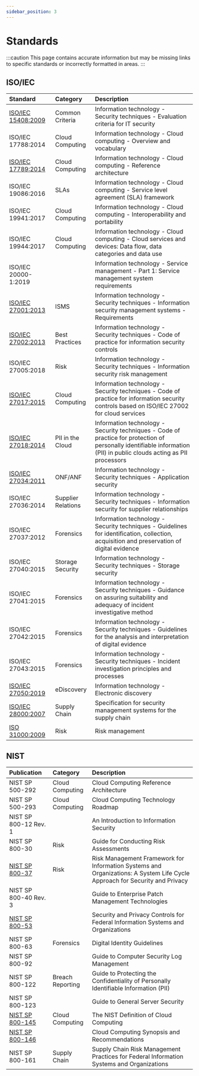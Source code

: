 ```yaml
---
sidebar_position: 3
---
```


# Standards

:::caution
This page contains accurate information but may be missing links to specific standards or incorrectly formatted in areas.
:::

## ISO/IEC

| Standard | Category | Description |
| :--- | :--- | :--- |
| [ISO/IEC 15408:2009](../standards/auditing-and-assurance/iso-iec-15408-2009.md) | Common Criteria | Information technology - Security techniques - Evaluation criteria for IT security |
| ISO/IEC 17788:2014 | Cloud Computing | Information technology - Cloud computing - Overview and vocabulary |
| [ISO/IEC 17789:2014](../standards/cloud-computing-reference-architecture/iso-iec-17789-2014.md) | Cloud Computing | Information technology - Cloud computing - Reference architecture |
| ISO/IEC 19086:2016 | SLAs | Information technology - Cloud computing - Service level agreement (SLA) framework |
| ISO/IEC 19941:2017 | Cloud Computing | Information technology - Cloud computing - Interoperability and portability |
| ISO/IEC 19944:2017 | Cloud Computing | Information technology - Cloud computing - Cloud services and devices: Data flow, data categories and data use |
| ISO/IEC 20000-1:2019 |  | Information technology - Service management - Part 1: Service management system requirements |
| [ISO/IEC 27001:2013](../standards/security-management-and-controls/iso-iec-27001-2013.md) | ISMS | Information technology - Security techniques - Information security management systems - Requirements |
| [ISO/IEC 27002:2013](../standards/security-management-and-controls/iso-iec-27002-2013.md) | Best Practices | Information technology - Security techniques - Code of practice for information security controls |
| ISO/IEC 27005:2018 | Risk | Information technology - Security techniques - Information security risk management |
| [ISO/IEC 27017:2015](../standards/security-management-and-controls/iso-iec-27017-2015.md) | Cloud Computing | Information technology - Security techniques - Code of practice for information security controls based on ISO/IEC 27002 for cloud services |
| [ISO/IEC 27018:2014](../standards/privacy/iso-iec-27018-2019.md) | PII in the Cloud | Information technology - Security techniques - Code of practice for protection of personally identifiable information (PII) in public clouds acting as PII processors |
| [ISO/IEC 27034:2011](../standards/secure-application-development/iso-iec-27034-2011.md) | ONF/ANF | Information technology - Security techniques - Application security |
| ISO/IEC 27036:2014 | Supplier Relations | Information technology - Security techniques - Information security for supplier relationships |
| ISO/IEC 27037:2012 | Forensics | Information technology - Security techniques - Guidelines for identification, collection, acquisition and preservation of digital evidence |
| ISO/IEC 27040:2015 | Storage Security | Information technology - Security techniques - Storage security |
| ISO/IEC 27041:2015 | Forensics | Information technology - Security techniques - Guidance on assuring suitability and adequacy of incident investigative method |
| ISO/IEC 27042:2015 | Forensics | Information technology - Security techniques - Guidelines for the analysis and interpretation of digital evidence |
| ISO/IEC 27043:2015 | Forensics | Information technology - Security techniques - Incident investigation principles and processes |
| [ISO/IEC 27050:2019](../standards/forensics/iso-iec-27050-2019.md) | eDiscovery | Information technology - Electronic discovery |
| [ISO/IEC 28000:2007](../standards/supply-chain-management/iso-28000-2007.md) | Supply Chain | Specification for security management systems for the supply chain |
| [ISO 31000:2009](../standards/risk-management/iso-31000-2018.md) | Risk | Risk management |

## NIST

| Publication | Category | Description |
| :--- | :--- | :--- |
| NIST SP 500-292 | Cloud Computing | Cloud Computing Reference Architecture |
| NIST SP 500-293 | Cloud Computing | Cloud Computing Technology Roadmap |
| NIST SP 800-12 Rev. 1 |  | An Introduction to Information Security |
| NIST SP 800-30 | Risk | Guide for Conducting Risk Assessments |
| [NIST SP 800-37](../standards/risk-management/nist-sp-800-37.md) | Risk | Risk Management Framework for Information Systems and Organizations: A System Life Cycle Approach for Security and Privacy |
| NIST SP 800-40 Rev. 3 |  | Guide to Enterprise Patch Management Technologies |
| [NIST SP 800-53](../standards/security-management-and-controls/nist-sp-800-53.md) |  | Security and Privacy Controls for Federal Information Systems and Organizations |
| NIST SP 800-63 | Forensics | Digital Identity Guidelines |
| NIST SP 800-92 |  | Guide to Computer Security Log Management |
| NIST SP 800-122 | Breach Reporting | Guide to Protecting the Confidentiality of Personally Identifiable Information \(PII\) |
| NIST SP 800-123 |  | Guide to General Server Security |
| [NIST SP 800-145](../standards/cloud-computing/nist-sp-800-145.md) | Cloud Computing | The NIST Definition of Cloud Computing |
| [NIST SP 800-146](../standards/cloud-computing/nist-sp-800-146.md) |  | Cloud Computing Synopsis and Recommendations |
| NIST SP 800-161 | Supply Chain | Supply Chain Risk Management Practices for Federal Information Systems and Organizations |
